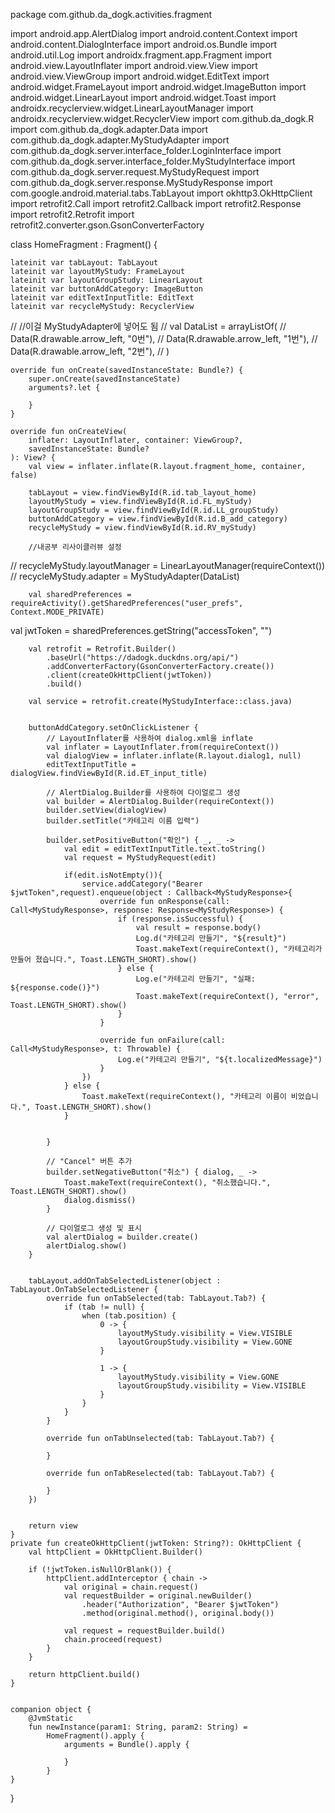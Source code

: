 package com.github.da_dogk.activities.fragment

import android.app.AlertDialog
import android.content.Context
import android.content.DialogInterface
import android.os.Bundle
import android.util.Log
import androidx.fragment.app.Fragment
import android.view.LayoutInflater
import android.view.View
import android.view.ViewGroup
import android.widget.EditText
import android.widget.FrameLayout
import android.widget.ImageButton
import android.widget.LinearLayout
import android.widget.Toast
import androidx.recyclerview.widget.LinearLayoutManager
import androidx.recyclerview.widget.RecyclerView
import com.github.da_dogk.R
import com.github.da_dogk.adapter.Data
import com.github.da_dogk.adapter.MyStudyAdapter
import com.github.da_dogk.server.interface_folder.LoginInterface
import com.github.da_dogk.server.interface_folder.MyStudyInterface
import com.github.da_dogk.server.request.MyStudyRequest
import com.github.da_dogk.server.response.MyStudyResponse
import com.google.android.material.tabs.TabLayout
import okhttp3.OkHttpClient
import retrofit2.Call
import retrofit2.Callback
import retrofit2.Response
import retrofit2.Retrofit
import retrofit2.converter.gson.GsonConverterFactory

class HomeFragment : Fragment() {

    lateinit var tabLayout: TabLayout
    lateinit var layoutMyStudy: FrameLayout
    lateinit var layoutGroupStudy: LinearLayout
    lateinit var buttonAddCategory: ImageButton
    lateinit var editTextInputTitle: EditText
    lateinit var recycleMyStudy: RecyclerView

//    //이걸 MyStudyAdapter에 넣어도 됨
//    val DataList = arrayListOf(
//        Data(R.drawable.arrow_left, "0번"),
//        Data(R.drawable.arrow_left, "1번"),
//        Data(R.drawable.arrow_left, "2번"),
//    )


    override fun onCreate(savedInstanceState: Bundle?) {
        super.onCreate(savedInstanceState)
        arguments?.let {

        }
    }

    override fun onCreateView(
        inflater: LayoutInflater, container: ViewGroup?,
        savedInstanceState: Bundle?
    ): View? {
        val view = inflater.inflate(R.layout.fragment_home, container, false)

        tabLayout = view.findViewById(R.id.tab_layout_home)
        layoutMyStudy = view.findViewById(R.id.FL_myStudy)
        layoutGroupStudy = view.findViewById(R.id.LL_groupStudy)
        buttonAddCategory = view.findViewById(R.id.B_add_category)
        recycleMyStudy = view.findViewById(R.id.RV_myStudy)

        //내공부 리사이클러뷰 설정
//        recycleMyStudy.layoutManager = LinearLayoutManager(requireContext())
//        recycleMyStudy.adapter = MyStudyAdapter(DataList)



        val sharedPreferences = requireActivity().getSharedPreferences("user_prefs", Context.MODE_PRIVATE)
val jwtToken = sharedPreferences.getString("accessToken", "")

        val retrofit = Retrofit.Builder()
            .baseUrl("https://dadogk.duckdns.org/api/")
            .addConverterFactory(GsonConverterFactory.create())
            .client(createOkHttpClient(jwtToken))
            .build()

        val service = retrofit.create(MyStudyInterface::class.java)


        buttonAddCategory.setOnClickListener {
            // LayoutInflater를 사용하여 dialog.xml을 inflate
            val inflater = LayoutInflater.from(requireContext())
            val dialogView = inflater.inflate(R.layout.dialog1, null)
            editTextInputTitle = dialogView.findViewById(R.id.ET_input_title)

            // AlertDialog.Builder를 사용하여 다이얼로그 생성
            val builder = AlertDialog.Builder(requireContext())
            builder.setView(dialogView)
            builder.setTitle("카테고리 이름 입력")

            builder.setPositiveButton("확인") { _, _ ->
                val edit = editTextInputTitle.text.toString()
                val request = MyStudyRequest(edit)

                if(edit.isNotEmpty()){
                    service.addCategory("Bearer $jwtToken",request).enqueue(object : Callback<MyStudyResponse>{
                        override fun onResponse(call: Call<MyStudyResponse>, response: Response<MyStudyResponse>) {
                            if (response.isSuccessful) {
                                val result = response.body()
                                Log.d("카테고리 만들기", "${result}")
                                Toast.makeText(requireContext(), "카테고리가 만들어 졌습니다.", Toast.LENGTH_SHORT).show()
                            } else {
                                Log.e("카테고리 만들기", "실패: ${response.code()}")
                                Toast.makeText(requireContext(), "error", Toast.LENGTH_SHORT).show()
                            }
                        }

                        override fun onFailure(call: Call<MyStudyResponse>, t: Throwable) {
                            Log.e("카테고리 만들기", "${t.localizedMessage}")
                        }
                    })
                } else {
                    Toast.makeText(requireContext(), "카테고리 이름이 비었습니다.", Toast.LENGTH_SHORT).show()
                }


            }

            // "Cancel" 버튼 추가
            builder.setNegativeButton("취소") { dialog, _ ->
                Toast.makeText(requireContext(), "취소했습니다.", Toast.LENGTH_SHORT).show()
                dialog.dismiss()
            }

            // 다이얼로그 생성 및 표시
            val alertDialog = builder.create()
            alertDialog.show()
        }


        tabLayout.addOnTabSelectedListener(object : TabLayout.OnTabSelectedListener {
            override fun onTabSelected(tab: TabLayout.Tab?) {
                if (tab != null) {
                    when (tab.position) {
                        0 -> {
                            layoutMyStudy.visibility = View.VISIBLE
                            layoutGroupStudy.visibility = View.GONE
                        }

                        1 -> {
                            layoutMyStudy.visibility = View.GONE
                            layoutGroupStudy.visibility = View.VISIBLE
                        }
                    }
                }
            }

            override fun onTabUnselected(tab: TabLayout.Tab?) {

            }

            override fun onTabReselected(tab: TabLayout.Tab?) {

            }
        })


        return view
    }
    private fun createOkHttpClient(jwtToken: String?): OkHttpClient {
        val httpClient = OkHttpClient.Builder()

        if (!jwtToken.isNullOrBlank()) {
            httpClient.addInterceptor { chain ->
                val original = chain.request()
                val requestBuilder = original.newBuilder()
                    .header("Authorization", "Bearer $jwtToken")
                    .method(original.method(), original.body())

                val request = requestBuilder.build()
                chain.proceed(request)
            }
        }

        return httpClient.build()
    }


    companion object {
        @JvmStatic
        fun newInstance(param1: String, param2: String) =
            HomeFragment().apply {
                arguments = Bundle().apply {

                }
            }
    }
}